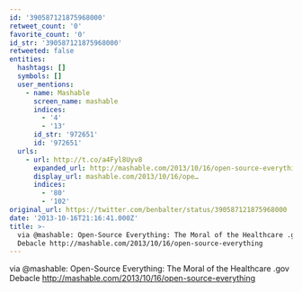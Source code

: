 ```yaml
---
id: '390587121875968000'
retweet_count: '0'
favorite_count: '0'
id_str: '390587121875968000'
retweeted: false
entities:
  hashtags: []
  symbols: []
  user_mentions:
    - name: Mashable
      screen_name: mashable
      indices:
        - '4'
        - '13'
      id_str: '972651'
      id: '972651'
  urls:
    - url: http://t.co/a4Fyl8Uyv8
      expanded_url: http://mashable.com/2013/10/16/open-source-everything
      display_url: mashable.com/2013/10/16/ope…
      indices:
        - '80'
        - '102'
original_url: https://twitter.com/benbalter/status/390587121875968000
date: '2013-10-16T21:16:41.000Z'
title: >-
  via @mashable: Open-Source Everything: The Moral of the Healthcare .gov
  Debacle http://mashable.com/2013/10/16/open-source-everything
---
```


via @mashable: Open-Source Everything: The Moral of the Healthcare .gov Debacle http://mashable.com/2013/10/16/open-source-everything